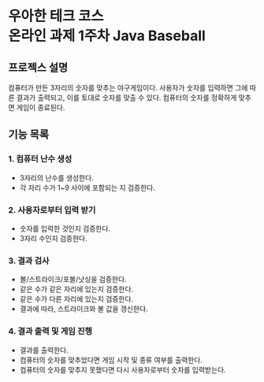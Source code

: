 # 우아한 테크 코스 <br> 온라인 과제 1주차 Java Baseball
## 프로젝스 설명
컴퓨터가 만든 3자리의 숫자를 맞추는 야구게임이다. 
사용자가 숫자를 입력하면 그에 따른 결과가 출력되고, 이를 토대로 숫자를 맞출 수 있다.
컴퓨터의 숫자를 정확하게 맞추면 게임이 종료된다.

## 기능 목록  
### 1. 컴퓨터 난수 생성  
* 3자리의 난수를 생성한다.
* 각 자리 수가 1~9 사이에 포함되는 지 검증한다.

### 2. 사용자로부터 입력 받기
* 숫자를 입력한 것인지 검증한다.
* 3자리 수인지 검증한다.

### 3. 결과 검사
* 볼/스트라이크/포볼/낫싱을 검증한다.
* 같은 수가 같은 자리에 있는지 검증한다.
* 같은 수가 다른 자리에 있는지 검증한다.
* 결과에 따라, 스트라이크와 볼 값을 갱신한다.

### 4. 결과 출력 및 게임 진행
* 결과를 출력한다.
* 컴퓨터의 숫자를 맞추었다면 게임 시작 및 종류 여부를 출력한다.
* 컴퓨터의 숫자를 맞추지 못했다면 다시 사용자로부터 숫자를 입력받는다.